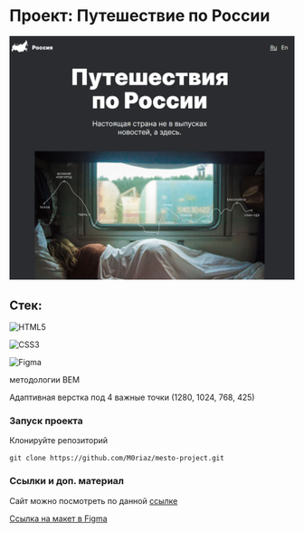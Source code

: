 
# Проект: Путешествие по России


![Начальное состояние страницы](images/pr.png)

## Стек:
![HTML5](https://img.shields.io/badge/html5-%23E34F26.svg?style=for-the-badge&logo=html5&logoColor=white)

![CSS3](https://img.shields.io/badge/css3-%231572B6.svg?style=for-the-badge&logo=css3&logoColor=white)

![Figma](https://img.shields.io/badge/figma-%23F24E1E.svg?style=for-the-badge&logo=figma&logoColor=white)


методологии BEM

Адаптивная верстка под 4 важные точки (1280, 1024, 768, 425)

### Запуск проекта

Клонируйте репозиторий

```
git clone https://github.com/M0riaz/mesto-project.git
```

### Ссылки и доп. материал

Сайт можно посмотреть по данной [ссылке](<https://m0riaz.github.io/russian-travel/>)

[Ссылка на макет в Figma](https://www.figma.com/file/5S2WSbEFL6awjVWJ0NWL8Q/Sprint-3_-Russia-_-desktop-mobile?node-id=28503%3A0)